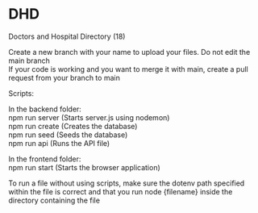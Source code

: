 # DHD
Doctors and Hospital Directory (18)

Create a new branch with your name to upload your files. Do not edit the main branch <br />
If your code is working and you want to merge it with main, create a pull request from your branch to main <br />

Scripts: <br />

In the backend folder: <br />
npm run server (Starts server.js using nodemon) <br />
npm run create (Creates the database) <br />
npm run seed (Seeds the database) <br />
npm run api (Runs the API file) <br />

In the frontend folder: <br />
npm run start (Starts the browser application) <br />

To run a file without using scripts, make sure the dotenv path specified within the file is correct and that you run node {filename} inside the directory containing the file
